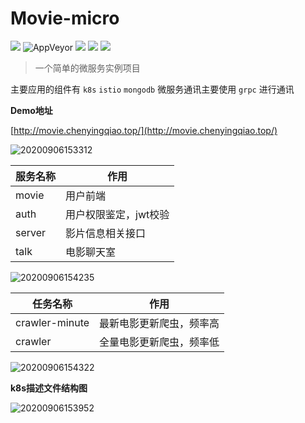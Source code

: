 # Movie-micro

![](https://img.shields.io/badge/License-MIT-orange)
![AppVeyor](https://img.shields.io/badge/Docker-32M-yellowgreen)
![](https://img.shields.io/badge/Istio-1.6.5-red)
![](https://img.shields.io/badge/K8s-v1.18.3-yellowgreen)
![](https://img.shields.io/badge/minikube-v1.12.2-orange)

> 一个简单的微服务实例项目

主要应用的组件有 `k8s` `istio` `mongodb`
微服务通讯主要使用 `grpc` 进行通讯

**Demo地址**

[http://movie.chenyingqiao.top/](http://movie.chenyingqiao.top/)

![20200906153312](http://img.chenyingqiao.top/blog/20200906153312.png)

|  服务名称 |  作用 |
|---|---|
| movie  |  用户前端 |
| auth  |  用户权限鉴定，jwt校验 |
| server  |  影片信息相关接口 |
| talk  |  电影聊天室 |

![20200906154235](http://img.chenyingqiao.top/blog/20200906154235.png)

|  任务名称 |  作用 |
|---|---|
| crawler-minute  |  最新电影更新爬虫，频率高 |
| crawler  |  全量电影更新爬虫，频率低 |


![20200906154322](http://img.chenyingqiao.top/blog/20200906154322.png)

**k8s描述文件结构图**

![20200906153952](http://img.chenyingqiao.top/blog/20200906153952.png)